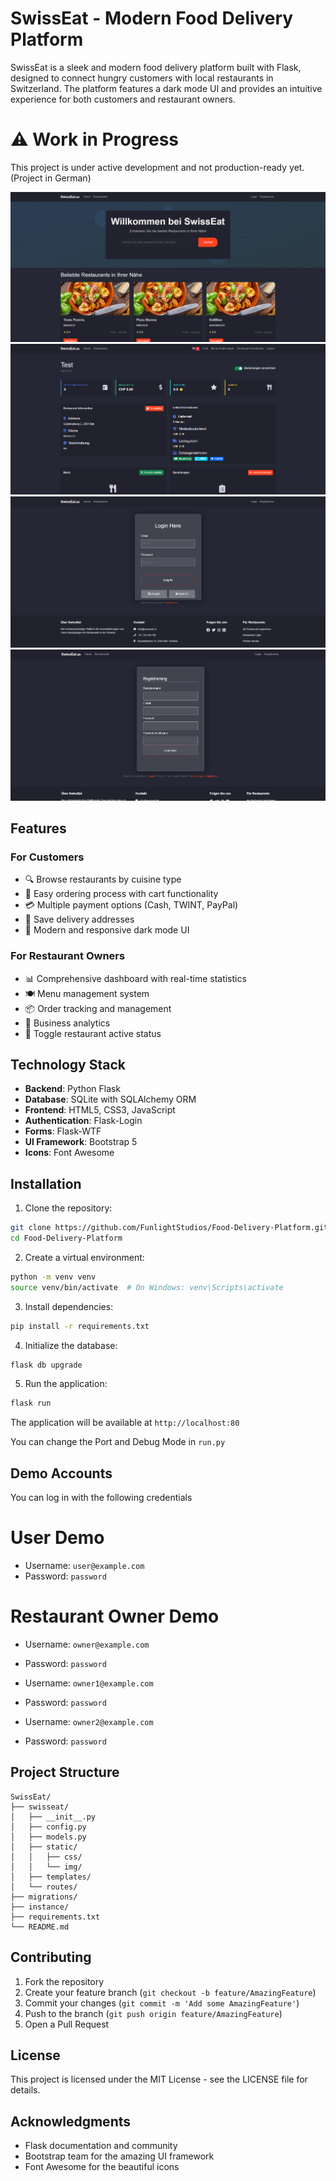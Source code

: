 # SwissEat - Modern Food Delivery Platform

SwissEat is a sleek and modern food delivery platform built with Flask, designed to connect hungry customers with local restaurants in Switzerland. The platform features a dark mode UI and provides an intuitive experience for both customers and restaurant owners.

# ⚠️ Work in Progress
This project is under active development and not production-ready yet. (Project in German)

![Home](screenshot01.png)
![Restaurant Dashboard](screenshot02.png)
![Login](screenshot3.png)
![User Registration](screenshot4.png)

## Features

### For Customers
- 🔍 Browse restaurants by cuisine type
- 🛒 Easy ordering process with cart functionality
- 💳 Multiple payment options (Cash, TWINT, PayPal)
- 📍 Save delivery addresses
- 📱 Modern and responsive dark mode UI

### For Restaurant Owners
- 📊 Comprehensive dashboard with real-time statistics
- 🍽️ Menu management system
- 📦 Order tracking and management
- 💼 Business analytics
- 🔄 Toggle restaurant active status

## Technology Stack

- **Backend**: Python Flask
- **Database**: SQLite with SQLAlchemy ORM
- **Frontend**: HTML5, CSS3, JavaScript
- **Authentication**: Flask-Login
- **Forms**: Flask-WTF
- **UI Framework**: Bootstrap 5
- **Icons**: Font Awesome

## Installation

1. Clone the repository:
```bash
git clone https://github.com/FunlightStudios/Food-Delivery-Platform.git
cd Food-Delivery-Platform
```

2. Create a virtual environment:
```bash
python -m venv venv
source venv/bin/activate  # On Windows: venv\Scripts\activate
```

3. Install dependencies:
```bash
pip install -r requirements.txt
```

4. Initialize the database:
```bash
flask db upgrade
```

5. Run the application:
```bash
flask run
```

The application will be available at `http://localhost:80`

You can change the Port and Debug Mode in `run.py`

## Demo Accounts
You can log in with the following credentials

# User Demo
- Username: `user@example.com`
- Password: `password`

# Restaurant Owner Demo
- Username: `owner@example.com`
- Password: `password`

- Username: `owner1@example.com`
- Password: `password`

- Username: `owner2@example.com`
- Password: `password`

## Project Structure

```
SwissEat/
├── swisseat/
│   ├── __init__.py
│   ├── config.py
│   ├── models.py
│   ├── static/
│   │   ├── css/
│   │   └── img/
│   ├── templates/
│   └── routes/
├── migrations/
├── instance/
├── requirements.txt
└── README.md
```

## Contributing

1. Fork the repository
2. Create your feature branch (`git checkout -b feature/AmazingFeature`)
3. Commit your changes (`git commit -m 'Add some AmazingFeature'`)
4. Push to the branch (`git push origin feature/AmazingFeature`)
5. Open a Pull Request

## License

This project is licensed under the MIT License - see the LICENSE file for details.

## Acknowledgments

- Flask documentation and community
- Bootstrap team for the amazing UI framework
- Font Awesome for the beautiful icons
